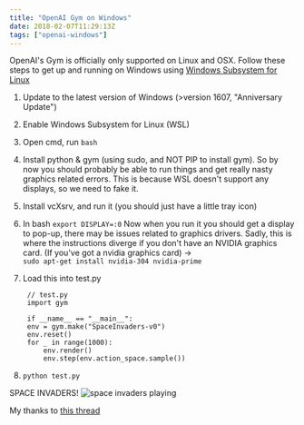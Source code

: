 ```yaml
---
title: "OpenAI Gym on Windows"
date: 2018-02-07T11:29:13Z
tags: ["openai-windows"]
---
```


OpenAI's Gym is officially only supported on Linux and OSX. Follow these steps to get up and running on Windows using [Windows Subsystem for Linux](https://msdn.microsoft.com/en-au/commandline/wsl/install_guide)

1. Update to the latest version of Windows (>version 1607, "Anniversary Update")

2. Enable Windows Subsystem for Linux (WSL)

3. Open cmd, run `bash`

4. Install python & gym (using sudo, and NOT PIP to install gym). So by now you should probably be able to run things and get really nasty graphics related errors. This is because WSL doesn't support any displays, so we need to fake it.

5. Install vcXsrv, and run it (you should just have a little tray icon)

6. In bash `export DISPLAY=:0` 
Now when you run it you should get a display to pop-up, there may be issues related to graphics drivers. Sadly, this is where the instructions diverge if you don't have an NVIDIA graphics card.
(If you've got a nvidia graphics card) ->  
`sudo apt-get install nvidia-304 nvidia-prime`

7. Load this into test.py

        // test.py
        import gym

        if __name__ == "__main__":
        env = gym.make("SpaceInvaders-v0")
        env.reset()
        for _ in range(1000):
            env.render()
            env.step(env.action_space.sample())

8. `python test.py`

SPACE INVADERS!
![space invaders playing](/content/images/2017/08/Capture2.PNG)

My thanks to [this thread](https://github.com/openai/gym/issues/11)